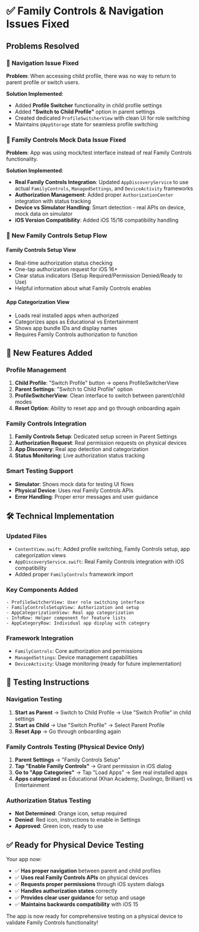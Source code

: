# ✅ Family Controls & Navigation Issues Fixed

## Problems Resolved

### 🔄 **Navigation Issue Fixed**
**Problem**: When accessing child profile, there was no way to return to parent profile or switch users.

**Solution Implemented**:
- Added **Profile Switcher** functionality in child profile settings
- Added **"Switch to Child Profile"** option in parent settings
- Created dedicated `ProfileSwitcherView` with clean UI for role switching
- Maintains `@AppStorage` state for seamless profile switching

### 🚫 **Family Controls Mock Data Issue Fixed**
**Problem**: App was using mock/test interface instead of real Family Controls functionality.

**Solution Implemented**:
- **Real Family Controls Integration**: Updated `AppDiscoveryService` to use actual `FamilyControls`, `ManagedSettings`, and `DeviceActivity` frameworks
- **Authorization Management**: Added proper `AuthorizationCenter` integration with status tracking
- **Device vs Simulator Handling**: Smart detection - real APIs on device, mock data on simulator
- **iOS Version Compatibility**: Added iOS 15/16 compatibility handling

### 📱 **New Family Controls Setup Flow**

#### **Family Controls Setup View**
- Real-time authorization status checking
- One-tap authorization request for iOS 16+
- Clear status indicators (Setup Required/Permission Denied/Ready to Use)
- Helpful information about what Family Controls enables

#### **App Categorization View**
- Loads real installed apps when authorized
- Categorizes apps as Educational vs Entertainment
- Shows app bundle IDs and display names
- Requires Family Controls authorization to function

## 🎯 **New Features Added**

### **Profile Management**
1. **Child Profile**: "Switch Profile" button → opens ProfileSwitcherView
2. **Parent Settings**: "Switch to Child Profile" option
3. **ProfileSwitcherView**: Clean interface to switch between parent/child modes
4. **Reset Option**: Ability to reset app and go through onboarding again

### **Family Controls Integration**
1. **Family Controls Setup**: Dedicated setup screen in Parent Settings
2. **Authorization Request**: Real permission requests on physical devices
3. **App Discovery**: Real app detection and categorization
4. **Status Monitoring**: Live authorization status tracking

### **Smart Testing Support**
- **Simulator**: Shows mock data for testing UI flows
- **Physical Device**: Uses real Family Controls APIs
- **Error Handling**: Proper error messages and user guidance

## 🛠 **Technical Implementation**

### **Updated Files**
- `ContentView.swift`: Added profile switching, Family Controls setup, app categorization views
- `AppDiscoveryService.swift`: Real Family Controls integration with iOS compatibility
- Added proper `FamilyControls` framework import

### **Key Components Added**
```
- ProfileSwitcherView: User role switching interface
- FamilyControlsSetupView: Authorization and setup
- AppCategorizationView: Real app categorization
- InfoRow: Helper component for feature lists
- AppCategoryRow: Individual app display with category
```

### **Framework Integration**
- `FamilyControls`: Core authorization and permissions
- `ManagedSettings`: Device management capabilities
- `DeviceActivity`: Usage monitoring (ready for future implementation)

## 🎉 **Testing Instructions**

### **Navigation Testing**
1. **Start as Parent** → Switch to Child Profile → Use "Switch Profile" in child settings
2. **Start as Child** → Use "Switch Profile" → Select Parent Profile
3. **Reset App** → Go through onboarding again

### **Family Controls Testing (Physical Device Only)**
1. **Parent Settings** → "Family Controls Setup"
2. **Tap "Enable Family Controls"** → Grant permission in iOS dialog
3. **Go to "App Categories"** → Tap "Load Apps" → See real installed apps
4. **Apps categorized** as Educational (Khan Academy, Duolingo, Brilliant) vs Entertainment

### **Authorization Status Testing**
- **Not Determined**: Orange icon, setup required
- **Denied**: Red icon, instructions to enable in Settings
- **Approved**: Green icon, ready to use

## ✅ **Ready for Physical Device Testing**

Your app now:
- ✅ **Has proper navigation** between parent and child profiles
- ✅ **Uses real Family Controls APIs** on physical devices
- ✅ **Requests proper permissions** through iOS system dialogs
- ✅ **Handles authorization states** correctly
- ✅ **Provides clear user guidance** for setup and usage
- ✅ **Maintains backwards compatibility** with iOS 15

The app is now ready for comprehensive testing on a physical device to validate Family Controls functionality!